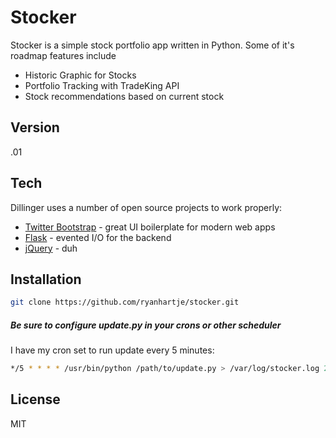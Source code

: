 Stocker
=========

Stocker is a simple stock portfolio app written in Python.
Some of it's roadmap features include

  - Historic Graphic for Stocks
  - Portfolio Tracking with TradeKing API
  - Stock recommendations based on current stock

Version
----

.01

Tech
-----------

Dillinger uses a number of open source projects to work properly:

* [Twitter Bootstrap] - great UI boilerplate for modern web apps
* [Flask] - evented I/O for the backend
* [jQuery] - duh 

Installation
--------------

```sh
git clone https://github.com/ryanhartje/stocker.git
```

##### Be sure to configure update.py in your crons or other scheduler 

I have my cron set to run update every 5 minutes:

```sh
*/5 * * * * /usr/bin/python /path/to/update.py > /var/log/stocker.log 2> /var/log/stocker-error.log
```


License
----

MIT

[Twitter Bootstrap]:http://twitter.github.com/bootstrap/
[jQuery]:http://jquery.com
[Flask]:http://flask.pocoo.org/


